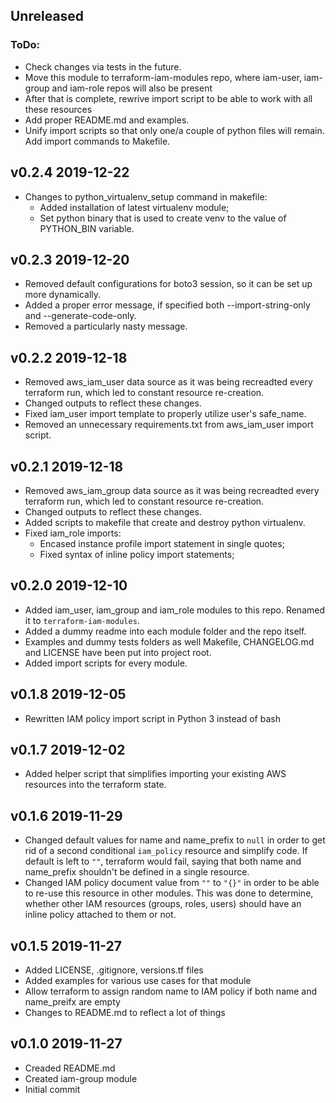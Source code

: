 ## Unreleased


### ToDo: 
* Check changes via tests in the future.
* Move this module to terraform-iam-modules repo, where iam-user, iam-group and iam-role repos will also be present
* After that is complete, rewrive import script to be able to work with all these resources
* Add proper README.md and examples.
* Unify import scripts so that only one/a couple of python files will remain. Add import commands to Makefile.

## v0.2.4 2019-12-22
* Changes to python_virtualenv_setup command in makefile:
    * Added installation of latest virtualenv module;
    * Set python binary that is used to create venv to the value of PYTHON_BIN variable.

## v0.2.3 2019-12-20
* Removed default configurations for boto3 session, so it can be set up more dynamically.
* Added a proper error message, if specified both --import-string-only and --generate-code-only.
* Removed a particularly nasty message.

## v0.2.2 2019-12-18
* Removed aws_iam_user data source as it was being recreadted every terraform run, which led to constant resource re-creation.
* Changed outputs to reflect these changes.
* Fixed iam_user import template to properly utilize user's safe_name. 
* Removed an unnecessary requirements.txt from aws_iam_user import script.

## v0.2.1 2019-12-18
* Removed aws_iam_group data source as it was being recreadted every terraform run, which led to constant resource re-creation.
* Changed outputs to reflect these changes.
* Added scripts to makefile that create and destroy python virtualenv.
* Fixed iam_role imports:
    * Encased instance profile import statement in single quotes;
    * Fixed syntax of inline policy import statements;

## v0.2.0 2019-12-10
* Added iam_user, iam_group and iam_role modules to this repo. Renamed it to `terraform-iam-modules`.
* Added a dummy readme into each module folder and the repo itself.
* Examples and dummy tests folders as well Makefile, CHANGELOG.md and LICENSE have been put into project root.
* Added import scripts for every module.

## v0.1.8 2019-12-05
* Rewritten IAM policy import script in Python 3 instead of bash

## v0.1.7 2019-12-02
* Added helper script that simplifies importing your existing AWS resources into the terraform state.

## v0.1.6 2019-11-29
* Changed default values for name and name_prefix to `null` in order to get rid of a second conditional `iam_policy` resource and simplify code. If default is left to `""`, terraform would fail, saying that both name and name_prefix shouldn't be defined in a single resource.
* Changed IAM policy document value from `""` to `"{}"` in order to be able to re-use this resource in other modules. This was done to determine, whether other IAM resources (groups, roles, users) should have an inline policy attached to them or not.

## v0.1.5 2019-11-27
* Added LICENSE, .gitignore, versions.tf files
* Added examples for various use cases for that module
* Allow terraform to assign random name to IAM policy if both name and name_preifx are empty
* Changes to README.md to reflect a lot of things

## v0.1.0 2019-11-27
* Creaded README.md
* Created iam-group module
* Initial commit
